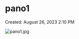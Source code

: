 # pano1

Created: August 26, 2023 2:10 PM

![pano1.jpg](pano1%20034e8908ed3942fdbde82e43dd3f8c26/pano1.jpg)